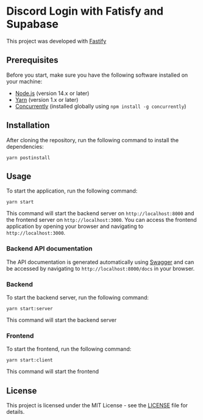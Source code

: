 # Discord Login with Fatisfy and Supabase

This project was developed with [Fastify](https://www.fastify.io/)

## Prerequisites

Before you start, make sure you have the following software installed on your machine:

- [Node.js](https://nodejs.org/en/) (version 14.x or later)
- [Yarn](https://yarnpkg.com/) (version 1.x or later)
- [Concurrently](https://github.com/kimmobrunfeldt/concurrently) (installed globally using `npm install -g concurrently`)

## Installation

After cloning the repository, run the following command to install the dependencies:

```
yarn postinstall
```

## Usage

To start the application, run the following command:

```
yarn start
```

This command will start the backend server on `http://localhost:8000` and the frontend server on `http://localhost:3000`. You can access the frontend application by opening your browser and navigating to `http://localhost:3000`.

### Backend API documentation

The API documentation is generated automatically using [Swagger](https://swagger.io/) and can be accessed by navigating to `http://localhost:8000/docs` in your browser.


### Backend

To start the backend server, run the following command:

```
yarn start:server
```

This command will start the backend server

### Frontend

To start the frontend, run the following command:

```
yarn start:client
```

This command will start the frontend

## License

This project is licensed under the MIT License - see the [LICENSE](LICENSE) file for details.